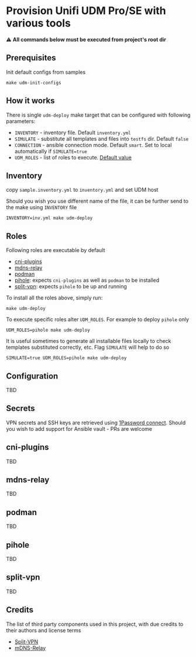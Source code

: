 # Provision Unifi UDM Pro/SE with various tools

:warning: **All commands below must be executed from project's root dir**

## Prerequisites
Init default configs from samples
```shell
make udm-init-configs
```

## How it works
There is single `udm-deploy` make target that can be configured with following parameters:
- `INVENTORY` - inventory file. Default `inventory.yml`
- `SIMULATE` - substitute all templates and files into `testfs` dir. Default `false`
- `CONNECTION` - ansible connection mode. Default `smart`. Set to local automatically if `SIMULATE=true`
- `UDM_ROLES` - list of roles to execute. [Default value](#roles)

## Inventory
copy `sample.inventory.yml` to `inventory.yml` and set UDM host

Should you wish you use different name of the file, it can be further send to the make using `INVENTORY` file
```shell
INVENTORY=inv.yml make udm-deploy
```

## Roles
Following roles are executable by default
- [cni-plugins](#cni-plugins)
- [mdns-relay](#mdns-relay)
- [podman](#podman)
- [pihole](#pihole): expects `cni-plugins` as well as `podman` to be installed
- [split-vpn](#split-vpn): expects `pihole` to be up and running

To install all the roles above, simply run:
```shell
make udm-deploy
```

To execute specific roles alter `UDM_ROLES`. For example to deploy `pihole` only
```shell
UDM_ROLES=pihole make udm-deploy
```

It is useful sometimes to generate all installable files locally to check templates substituted correctly, etc.
Flag `SIMULATE` will help to do so
```shell
SIMULATE=true UDM_ROLES=pihole make udm-deploy
```

## Configuration
TBD

## Secrets
VPN secrets and SSH keys are retrieved using [1Password connect](https://github.com/1Password/connect). Should you wish to add support for Ansible vault - PRs are welcome

## cni-plugins
TBD

## mdns-relay
TBD

## podman
TBD

## pihole
TBD

## split-vpn
TBD

## Credits
The list of third party components used in this project, with due credits to their authors and license terms

- [Split-VPN](https://github.com/peacey/split-vpn)
- [mDNS-Relay](https://github.com/alsmith/multicast-relay)
